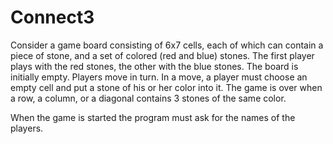 # Connect3
Consider a game board consisting of 6x7 cells, each of which can contain a piece of stone, and a set of colored (red and blue) stones. The first player plays with the red stones, the other with the blue stones. The board is initially empty. Players move in turn. In a move, a player must choose an empty cell and put a stone of his or her color into it. The game is over when a row, a column, or a diagonal contains 3 stones of the same color.

When the game is started the program must ask for the names of the players.
